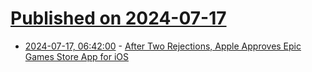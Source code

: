 # [Published on 2024-07-17](index.md)

* [2024-07-17, 06:42:00](https://soylentnews.org/article.pl?sid=24/07/16/0433211&from=rss) - [After Two Rejections, Apple Approves Epic Games Store App for iOS](https://soylentnews.org/article.pl?sid=24/07/16/0433211&from=rss)
